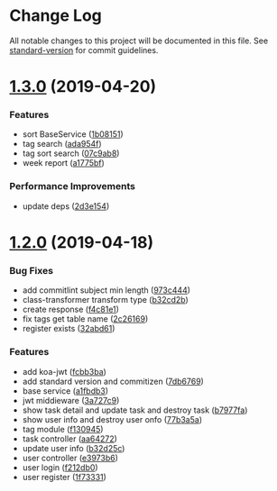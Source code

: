 # Change Log

All notable changes to this project will be documented in this file. See [standard-version](https://github.com/conventional-changelog/standard-version) for commit guidelines.

# [1.3.0](https://github.com/AlfieriChou/sofo-task/compare/v1.2.0...v1.3.0) (2019-04-20)

### Features

- sort BaseService ([1b08151](https://github.com/AlfieriChou/sofo-task/commit/1b08151))
- tag search ([ada954f](https://github.com/AlfieriChou/sofo-task/commit/ada954f))
- tag sort search ([07c9ab8](https://github.com/AlfieriChou/sofo-task/commit/07c9ab8))
- week report ([a1775bf](https://github.com/AlfieriChou/sofo-task/commit/a1775bf))

### Performance Improvements

- update deps ([2d3e154](https://github.com/AlfieriChou/sofo-task/commit/2d3e154))

# [1.2.0](https://github.com/AlfieriChou/sofo-task/compare/v1.1.0...v1.2.0) (2019-04-18)

### Bug Fixes

- add commitlint subject min length ([973c444](https://github.com/AlfieriChou/sofo-task/commit/973c444))
- class-transformer transform type ([b32cd2b](https://github.com/AlfieriChou/sofo-task/commit/b32cd2b))
- create response ([f4c81e1](https://github.com/AlfieriChou/sofo-task/commit/f4c81e1))
- fix tags get table name ([2c26169](https://github.com/AlfieriChou/sofo-task/commit/2c26169))
- register exists ([32abd61](https://github.com/AlfieriChou/sofo-task/commit/32abd61))

### Features

- add koa-jwt ([fcbb3ba](https://github.com/AlfieriChou/sofo-task/commit/fcbb3ba))
- add standard version and commitizen ([7db6769](https://github.com/AlfieriChou/sofo-task/commit/7db6769))
- base service ([a1fbdb3](https://github.com/AlfieriChou/sofo-task/commit/a1fbdb3))
- jwt middieware ([3a727c9](https://github.com/AlfieriChou/sofo-task/commit/3a727c9))
- show task detail and update task and destroy task ([b7977fa](https://github.com/AlfieriChou/sofo-task/commit/b7977fa))
- show user info and destroy user onfo ([77b3a5a](https://github.com/AlfieriChou/sofo-task/commit/77b3a5a))
- tag module ([f130945](https://github.com/AlfieriChou/sofo-task/commit/f130945))
- task controller ([aa64272](https://github.com/AlfieriChou/sofo-task/commit/aa64272))
- update user info ([b32d25c](https://github.com/AlfieriChou/sofo-task/commit/b32d25c))
- user controller ([e3973b6](https://github.com/AlfieriChou/sofo-task/commit/e3973b6))
- user login ([f212db0](https://github.com/AlfieriChou/sofo-task/commit/f212db0))
- user register ([1f73331](https://github.com/AlfieriChou/sofo-task/commit/1f73331))
